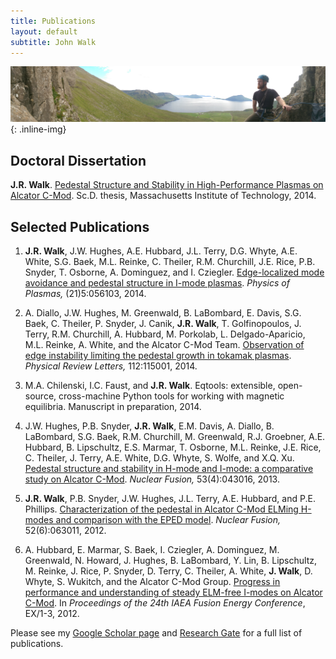 ```yaml
---
title: Publications
layout: default
subtitle: John Walk
---
```


![ProfilePhoto](/images/headers/faroes.jpg){: .inline-img}

## Doctoral Dissertation

**J.R. Walk**. [Pedestal Structure and Stability in High-Performance Plasmas on Alcator C-Mod](http://dspace.mit.edu/handle/1721.1/95524). Sc.D. thesis, Massachusetts Institute of Technology, 2014.

## Selected Publications

1. **J.R. Walk**, J.W. Hughes, A.E. Hubbard, J.L. Terry, D.G. Whyte, A.E. White, S.G. Baek, M.L. Reinke, C. Theiler, R.M. Churchill, J.E. Rice, P.B. Snyder, T. Osborne, A. Dominguez, and I. Cziegler. [Edge-localized mode avoidance and pedestal structure in I-mode plasmas](http://scitation.aip.org/content/aip/journal/pop/21/5/10.1063/1.4872220). *Physics of Plasmas,* (21)5:056103, 2014.

2. A. Diallo, J.W. Hughes, M. Greenwald, B. LaBombard, E. Davis, S.G. Baek, C. Theiler, P. Snyder, J. Canik, **J.R. Walk**, T. Golfinopoulos, J. Terry, R.M. Churchill, A. Hubbard, M. Porkolab, L. Delgado-Aparicio, M.L. Reinke, A. White, and the Alcator C-Mod Team. [Observation of edge instability limiting the pedestal growth in tokamak plasmas](http://journals.aps.org/prl/abstract/10.1103/PhysRevLett.112.115001). *Physical Review Letters,* 112:115001, 2014.

3. M.A. Chilenski, I.C. Faust, and **J.R. Walk**. Eqtools: extensible, open-source, cross-machine Python tools for working with magnetic equilibria.  Manuscript in preparation, 2014.

4. J.W. Hughes, P.B. Snyder, **J.R. Walk**, E.M. Davis, A. Diallo, B. LaBombard, S.G. Baek, R.M. Churchill, M. Greenwald, R.J. Groebner, A.E. Hubbard, B. Lipschultz, E.S. Marmar, T. Osborne, M.L. Reinke, J.E. Rice, C. Theiler, J. Terry, A.E. White, D.G. Whyte, S. Wolfe, and X.Q. Xu. [Pedestal structure and stability in H-mode and I-mode: a comparative study on Alcator C-Mod](https://iopscience.iop.org/0029-5515/53/4/043016). *Nuclear Fusion,* 53(4):043016, 2013.

5. **J.R. Walk**, P.B. Snyder, J.W. Hughes, J.L. Terry, A.E. Hubbard, and P.E. Phillips. [Characterization of the pedestal in Alcator C-Mod ELMing H-modes and comparison with the EPED model](http://stacks.iop.org/0029-5515/52/i=6/a=063011). *Nuclear Fusion,* 52(6):063011, 2012.

6. A. Hubbard, E. Marmar, S. Baek, I. Cziegler, A. Dominguez, M. Greenwald, N. Howard, J. Hughes, B. LaBombard, Y. Lin, B. Lipschultz, M. Reinke, J. Rice, P. Snyder, D. Terry, C. Theiler, A. White, **J. Walk**, D. Whyte, S. Wukitch, and the Alcator C-Mod Group. [Progress in performance and understanding of steady ELM-free I-modes on Alcator C-Mod](http://www.psfc.mit.edu/research/alcator/pubs/iaea/2012/Hubbard_IAEA12_I-mode_EX1-3_Proc_Submitted.pdf). In *Proceedings of the 24th IAEA Fusion Energy Conference*, EX/1-3, 2012.

Please see my [Google Scholar page](https://scholar.google.com/citations?hl=en&user=CKr_Z9MAAAAJ) and [Research Gate](https://www.researchgate.net/profile/John_Walk) for a full list of publications.